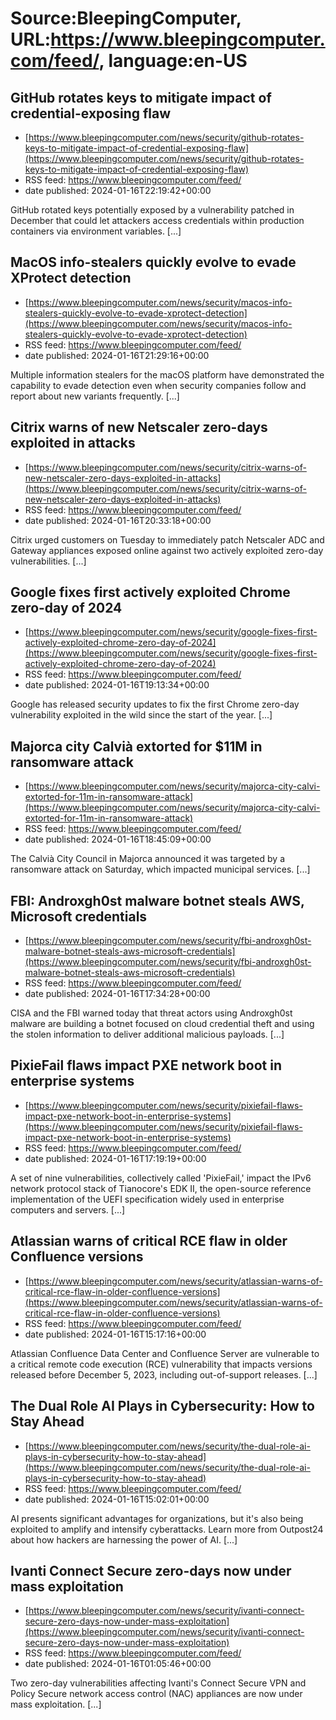 # Source:BleepingComputer, URL:https://www.bleepingcomputer.com/feed/, language:en-US

## GitHub rotates keys to mitigate impact of credential-exposing flaw
 - [https://www.bleepingcomputer.com/news/security/github-rotates-keys-to-mitigate-impact-of-credential-exposing-flaw](https://www.bleepingcomputer.com/news/security/github-rotates-keys-to-mitigate-impact-of-credential-exposing-flaw)
 - RSS feed: https://www.bleepingcomputer.com/feed/
 - date published: 2024-01-16T22:19:42+00:00

GitHub rotated keys potentially exposed by a vulnerability patched in December that could let attackers access credentials within production containers via environment variables. [...]

## MacOS info-stealers quickly evolve to evade XProtect detection
 - [https://www.bleepingcomputer.com/news/security/macos-info-stealers-quickly-evolve-to-evade-xprotect-detection](https://www.bleepingcomputer.com/news/security/macos-info-stealers-quickly-evolve-to-evade-xprotect-detection)
 - RSS feed: https://www.bleepingcomputer.com/feed/
 - date published: 2024-01-16T21:29:16+00:00

Multiple information stealers for the macOS platform have demonstrated the capability to evade detection even when security companies follow and report about new variants frequently. [...]

## Citrix warns of new Netscaler zero-days exploited in attacks
 - [https://www.bleepingcomputer.com/news/security/citrix-warns-of-new-netscaler-zero-days-exploited-in-attacks](https://www.bleepingcomputer.com/news/security/citrix-warns-of-new-netscaler-zero-days-exploited-in-attacks)
 - RSS feed: https://www.bleepingcomputer.com/feed/
 - date published: 2024-01-16T20:33:18+00:00

Citrix urged customers on Tuesday to immediately patch Netscaler ADC and Gateway appliances exposed online against two actively exploited zero-day vulnerabilities. [...]

## Google fixes first actively exploited Chrome zero-day of 2024
 - [https://www.bleepingcomputer.com/news/security/google-fixes-first-actively-exploited-chrome-zero-day-of-2024](https://www.bleepingcomputer.com/news/security/google-fixes-first-actively-exploited-chrome-zero-day-of-2024)
 - RSS feed: https://www.bleepingcomputer.com/feed/
 - date published: 2024-01-16T19:13:34+00:00

Google has released security updates to fix the first Chrome zero-day vulnerability exploited in the wild since the start of the year. [...]

## Majorca city Calvià extorted for $11M in ransomware attack
 - [https://www.bleepingcomputer.com/news/security/majorca-city-calvi-extorted-for-11m-in-ransomware-attack](https://www.bleepingcomputer.com/news/security/majorca-city-calvi-extorted-for-11m-in-ransomware-attack)
 - RSS feed: https://www.bleepingcomputer.com/feed/
 - date published: 2024-01-16T18:45:09+00:00

The Calvià City Council in Majorca announced it was targeted by a ransomware attack on Saturday, which impacted municipal services. [...]

## FBI: Androxgh0st malware botnet steals AWS, Microsoft credentials
 - [https://www.bleepingcomputer.com/news/security/fbi-androxgh0st-malware-botnet-steals-aws-microsoft-credentials](https://www.bleepingcomputer.com/news/security/fbi-androxgh0st-malware-botnet-steals-aws-microsoft-credentials)
 - RSS feed: https://www.bleepingcomputer.com/feed/
 - date published: 2024-01-16T17:34:28+00:00

CISA and the FBI warned today that threat actors using Androxgh0st malware are building a botnet focused on cloud credential theft and using the stolen information to deliver additional malicious payloads. [...]

## PixieFail flaws impact PXE network boot in enterprise systems
 - [https://www.bleepingcomputer.com/news/security/pixiefail-flaws-impact-pxe-network-boot-in-enterprise-systems](https://www.bleepingcomputer.com/news/security/pixiefail-flaws-impact-pxe-network-boot-in-enterprise-systems)
 - RSS feed: https://www.bleepingcomputer.com/feed/
 - date published: 2024-01-16T17:19:19+00:00

A set of nine vulnerabilities, collectively called 'PixieFail,' impact the IPv6 network protocol stack of Tianocore's EDK II, the open-source reference implementation of the UEFI specification widely used in enterprise computers and servers. [...]

## Atlassian warns of critical RCE flaw in older Confluence versions
 - [https://www.bleepingcomputer.com/news/security/atlassian-warns-of-critical-rce-flaw-in-older-confluence-versions](https://www.bleepingcomputer.com/news/security/atlassian-warns-of-critical-rce-flaw-in-older-confluence-versions)
 - RSS feed: https://www.bleepingcomputer.com/feed/
 - date published: 2024-01-16T15:17:16+00:00

Atlassian Confluence Data Center and Confluence Server are vulnerable to a critical remote code execution (RCE) vulnerability that impacts versions released before December 5, 2023, including out-of-support releases. [...]

## The Dual Role AI Plays in Cybersecurity: How to Stay Ahead
 - [https://www.bleepingcomputer.com/news/security/the-dual-role-ai-plays-in-cybersecurity-how-to-stay-ahead](https://www.bleepingcomputer.com/news/security/the-dual-role-ai-plays-in-cybersecurity-how-to-stay-ahead)
 - RSS feed: https://www.bleepingcomputer.com/feed/
 - date published: 2024-01-16T15:02:01+00:00

AI presents significant advantages for organizations, but it's also being exploited to amplify and intensify cyberattacks. Learn more from Outpost24 about how hackers are harnessing the power of AI. [...]

## Ivanti Connect Secure zero-days now under mass exploitation
 - [https://www.bleepingcomputer.com/news/security/ivanti-connect-secure-zero-days-now-under-mass-exploitation](https://www.bleepingcomputer.com/news/security/ivanti-connect-secure-zero-days-now-under-mass-exploitation)
 - RSS feed: https://www.bleepingcomputer.com/feed/
 - date published: 2024-01-16T01:05:46+00:00

Two zero-day vulnerabilities affecting Ivanti's Connect Secure VPN and Policy Secure network access control (NAC) appliances are now under mass exploitation. [...]


